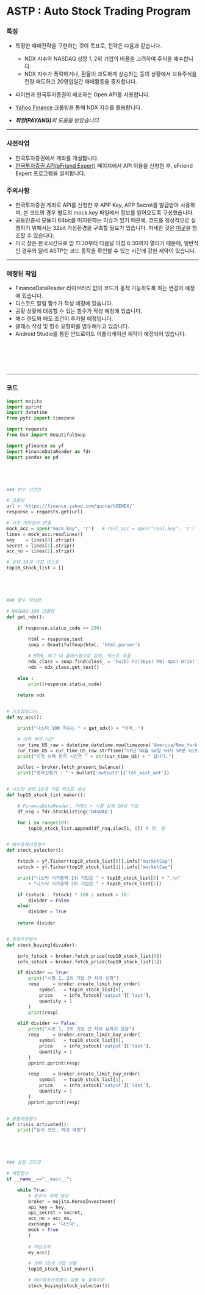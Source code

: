 <h1>ASTP : Auto Stock Trading Program</h1>

<h3>특징</h3>

- 특정한 매매전략을 구현하는 것이 목표로, 전략은 다음과 같습니다.
    - NDX 지수와 NASDAQ 상장 1, 2위 기업의 비율을 고려하여 주식을 매수합니다.
    - NDX 지수가 폭락하거나, 환율이 과도하게 상승하는 등의 상황에서 보유주식을 전량 매도하고 20영업일간 매매활동을 중지합니다.  

- 파이썬과 한국투자증권이 배포하는 Open API를 사용합니다.
- [Yahoo Finance](https://finance.yahoo.com/quote/NQ=F?p=NQ=F&.tsrc=fin-srch) 크롤링을 통해 NDX 지수를 활용합니다.
- <i><b>파양(PAYANG)</b>의 도움을 받았습니다.</i>

---

<h3>사전작업</h3>

- 한국투자증권에서 계좌를 개설합니다.
- [한국투자증권 API(eFriend Expert)](https://www.truefriend.com/main/customer/systemdown/OpenAPI.jsp?cmd=TF04ea01200) 페이지에서 API 이용을 신청한 후, eFriend Expert 프로그램을 설치합니다.

<h3>주의사항</h3>

- 한국투자증권 계좌로 API를 신청한 후 APP Key, APP Secret를 발급받아 사용하며, 본 코드의 경우 별도의 mock.key 파일에서 정보를 읽어오도록 구성했습니다.
- 공동인증서 모듈이 64bit를 미지원하는 이슈가 있기 때문에, 코드를 정상적으로 실행하기 위해서는 32bit 가상환경을 구축할 필요가 있습니다. 자세한 것은 [이곳]()을 참조할 수 있습니다.
- 미국 장은 한국시간으로 밤 11:30부터 다음날 아침 6:30까지 열리기 때문에, 일반적인 경우와 달리 ASTP는 코드 동작을 확인할 수 있는 시간에 강한 제약이 있습니다.

---

<h3>예정된 작업</h3>

- FinanceDataReader 라이브러리 없이 코드가 동작 가능하도록 하는 변경이 예정에 있습니다.
- 디스코드 알림 함수가 작성 예정에 있습니다.
- 공황 상황에 대응할 수 있는 함수가 작성 예정에 있습니다.
- 매수 한도와 매도 조건이 추가될 예정입니다.
- 클래스 작성 및 함수 유형화를 염두해두고 있습니다.
- Android Studio를 통한 안드로이드 어플리케이션 제작이 예정되어 있습니다.

<br/><br/><br/><br/>

---
 
<h3>코드</h3>
 
```python
import mojito
import pprint
import datetime
from pytz import timezone

import requests
from bs4 import BeautifulSoup

import yfinance as yf
import FinanceDataReader as fdr
import pandas as pd





### 변수 선언란

# 크롤링
url = 'https://finance.yahoo.com/quote/%5ENDX/'
response = requests.get(url)

# 기초 계좌정보 연결
mock_acc = open("mock.key", 'r')   # real_acc = open("real.key", 'r')            # 실제 계좌
lines = mock_acc.readlines()
key    = lines[0].strip()
secret = lines[1].strip()
acc_no = lines[2].strip()                                                        # 모의 계좌

# 상위 10개 기업 리스트
top10_stock_list = []





### 함수 작성란

# NASDAQ-100 크롤링
def get_ndx():

    if response.status_code == 200:
    
        html = response.text
        soup = BeautifulSoup(html, 'html.parser')

        # HTML 태그 내 클래스명으로 검색, 텍스트 추출
        ndx_class = soup.find(class_ = 'Fw(b) Fz(36px) Mb(-4px) D(ib)')
        ndx = ndx_class.get_text()

    else :
        print(response.status_code)
    
    return ndx


# 기초정보고시
def my_acc():

    print("나스닥 100 지수는 " + get_ndx() + "이며, ")

    # 미국 현지 시간
    cur_time_US_raw = datetime.datetime.now(timezone('America/New_York'))
    cur_time_US = cur_time_US_raw.strftime("%Y년 %m월 %d일 %H시 %M분 %S초")
    print("미국 뉴욕 현지 시간은 " + str(cur_time_US) + " 입니다.")

    bullet = broker.fetch_present_balance()                                      # 잔고조회
    print("총자산평가 : " + bullet['output3']['tot_asst_amt'])


# 나스닥 상위 10개 기업 리스트 생성
def top10_stock_list_maker():

    # FinanceDataReader, 거래소 + 시총 상위 10위 기업
    df_nsq = fdr.StockListing('NASDAQ')

    for i in range(10):
        top10_stock_list.append(df_nsq.iloc[i, 0]) # 행, 열


# 매수종목선정함수
def stock_selector():

    fstock = yf.Ticker(top10_stock_list[0]).info["marketCap"]                   # 시가총액 1위
    sstock = yf.Ticker(top10_stock_list[1]).info["marketCap"]                   # 시가총액 2위

    print("나스닥 시가총액 1위 기업은 " + top10_stock_list[0] + ",\n"
        + "나스닥 시가총액 2위 기업은 " + top10_stock_list[1])

    if (sstock - fstock) * 100 / sstock > 10:                                   # 1,2위 기업간 시총이 10% 이상 차이날 때
        divider = False
    else:
        divider = True
    
    return divider


# 종목주문함수
def stock_buying(divider):

    info_fstock = broker.fetch_price(top10_stock_list[0])                       # 시총 1위 기업정보
    info_sstock = broker.fetch_price(top10_stock_list[1])                       # 시총 2위 기업정보

    if divider == True:                                                         # 두 기업의 시가총액이 10% 이상 차이난다면
        print("시총 1, 2위 기업 간 차이 심함")
        resp     = broker.create_limit_buy_order(                               # 1위 기업만 매수
            symbol   = top10_stock_list[0],
            price    = info_fstock['output']['last'],
            quantity = 1
        )
        print(resp)

    elif divider == False:                                                      # 그렇지 않은 경우
        print("시총 1, 2위 기업 간 차이 심하지 않음")
        resp     = broker.create_limit_buy_order(                               # 1위, 2위 기업 매수
            symbol   = top10_stock_list[0],
            price    = info_sstock['output']['last'],
            quantity = 1
        )
        pprint.pprint(resp)

        resp     = broker.create_limit_buy_order(
            symbol   = top10_stock_list[1],
            price    = info_sstock['output']['last'],
            quantity = 1
        )
        pprint.pprint(resp)


# 공황대응함수
def crisis_activated():
    print("임시 코드, 작성 예정")





### 실질 코드란

# 메인함수
if __name__=="__main__":

    while True:
        # 증권사 객체 생성
        broker = mojito.KoreaInvestment(
        api_key = key,
        api_secret = secret,
        acc_no = acc_no,
        exchange = '나스닥',
        mock = True                                                             # 모의투자 여부
        )
        
        # 자산고지
        my_acc()

        # 상위 10개 기업 산출
        top10_stock_list_maker()

        # 매수종목선정함수 실행 및 종목주문
        stock_buying(stock_selector())
```